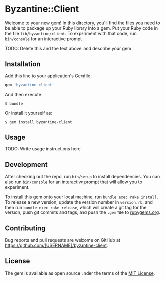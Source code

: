 # Byzantine::Client

Welcome to your new gem! In this directory, you'll find the files you need to be able to package up your Ruby library into a gem. Put your Ruby code in the file `lib/byzantine/client`. To experiment with that code, run `bin/console` for an interactive prompt.

TODO: Delete this and the text above, and describe your gem

## Installation

Add this line to your application's Gemfile:

```ruby
gem 'byzantine-client'
```

And then execute:

    $ bundle

Or install it yourself as:

    $ gem install byzantine-client

## Usage

TODO: Write usage instructions here

## Development

After checking out the repo, run `bin/setup` to install dependencies. You can also run `bin/console` for an interactive prompt that will allow you to experiment.

To install this gem onto your local machine, run `bundle exec rake install`. To release a new version, update the version number in `version.rb`, and then run `bundle exec rake release`, which will create a git tag for the version, push git commits and tags, and push the `.gem` file to [rubygems.org](https://rubygems.org).

## Contributing

Bug reports and pull requests are welcome on GitHub at https://github.com/[USERNAME]/byzantine-client.


## License

The gem is available as open source under the terms of the [MIT License](http://opensource.org/licenses/MIT).

